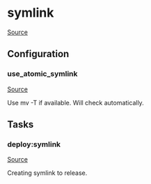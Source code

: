<!-- DO NOT EDIT THIS FILE! -->
<!-- Instead edit recipe/deploy/symlink.php -->
<!-- Then run bin/docgen -->

# symlink

[Source](/recipe/deploy/symlink.php)


## Configuration
### use_atomic_symlink
[Source](https://github.com/deployphp/deployer/blob/master/recipe/deploy/symlink.php#L5)

Use mv -T if available. Will check automatically.




## Tasks

### deploy:symlink
[Source](https://github.com/deployphp/deployer/blob/master/recipe/deploy/symlink.php#L10)

Creating symlink to release.




